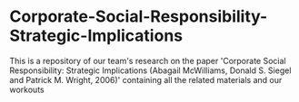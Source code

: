 # Corporate-Social-Responsibility-Strategic-Implications
This is a repository of our team's research on the paper 'Corporate Social Responsibility: Strategic Implications (Abagail McWilliams, Donald S. Siegel and Patrick M. Wright, 2006)' containing all the related materials and our workouts 
